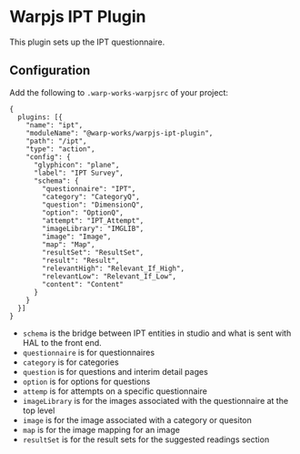 # Warpjs IPT Plugin

This plugin sets up the IPT questionnaire.

## Configuration

Add the following to `.warp-works-warpjsrc` of your project:

    {
      plugins: [{
        "name": "ipt",
        "moduleName": "@warp-works/warpjs-ipt-plugin",
        "path": "/ipt",
        "type": "action",
        "config": {
          "glyphicon": "plane",
          "label": "IPT Survey",
          "schema": {
            "questionnaire": "IPT",
            "category": "CategoryQ",
            "question": "DimensionQ",
            "option": "OptionQ",
            "attempt": "IPT_Attempt",
            "imageLibrary": "IMGLIB",
            "image": "Image",
            "map": "Map",
            "resultSet": "ResultSet",
            "result": "Result",
            "relevantHigh": "Relevant_If_High",
            "relevantLow": "Relevant_If_Low",
            "content": "Content"
          }
        }
      }]
    }

- `schema` is the bridge between IPT entities in studio and what is sent with HAL to the front end.
- `questionnaire` is for questionnaires
- `category` is for categories
- `question` is for questions and interim detail pages
- `option` is for options for questions
- `attemp` is for attempts on a specific questionnaire
- `imageLibrary` is for the images associated with the questionnaire at the top level
- `image` is for the image associated with a category or quesiton
- `map` is for the image mapping for an image
- `resultSet` is for the result sets for the suggested readings section
